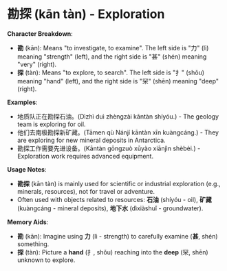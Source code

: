 # **勘探 (kān tàn) - Exploration**

**Character Breakdown**:  
- **勘** (kān): Means "to investigate, to examine". The left side is "力" (lì) meaning "strength" (left), and the right side is "甚" (shén) meaning "very" (right).  
- **探** (tàn): Means "to explore, to search". The left side is "扌" (shǒu) meaning "hand" (left), and the right side is "罙" (shēn) meaning "deep" (right).

**Examples**:  
- 地质队正在勘探石油。(Dìzhì duì zhèngzài kāntàn shíyóu.) - The geology team is exploring for oil.  
- 他们去南极勘探新矿藏。(Tāmen qù Nánjí kāntàn xīn kuàngcáng.) - They are exploring for new mineral deposits in Antarctica.  
- 勘探工作需要先进设备。(Kāntàn gōngzuò xūyào xiānjìn shèbèi.) - Exploration work requires advanced equipment.

**Usage Notes**:  
- **勘探** (kān tàn) is mainly used for scientific or industrial exploration (e.g., minerals, resources), not for travel or adventure.  
- Often used with objects related to resources: **石油** (shíyóu - oil), **矿藏** (kuàngcáng - mineral deposits), **地下水** (dìxiàshuǐ - groundwater).

**Memory Aids**:  
- **勘** (kān): Imagine using **力** (lì - strength) to carefully examine (**甚**, shén) something.  
- **探** (tàn): Picture a **hand** (扌, shǒu) reaching into the **deep** (罙, shēn) unknown to explore.